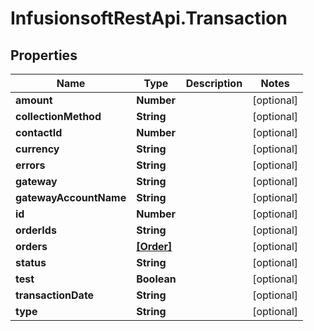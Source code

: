 # InfusionsoftRestApi.Transaction

## Properties
Name | Type | Description | Notes
------------ | ------------- | ------------- | -------------
**amount** | **Number** |  | [optional] 
**collectionMethod** | **String** |  | [optional] 
**contactId** | **Number** |  | [optional] 
**currency** | **String** |  | [optional] 
**errors** | **String** |  | [optional] 
**gateway** | **String** |  | [optional] 
**gatewayAccountName** | **String** |  | [optional] 
**id** | **Number** |  | [optional] 
**orderIds** | **String** |  | [optional] 
**orders** | [**[Order]**](Order.md) |  | [optional] 
**status** | **String** |  | [optional] 
**test** | **Boolean** |  | [optional] 
**transactionDate** | **String** |  | [optional] 
**type** | **String** |  | [optional] 


